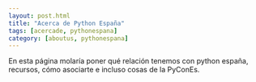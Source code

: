```yaml
---
layout: post.html
title: "Acerca de Python España"
tags: [acercade, pythonespana]
category: [aboutus, pythonespana]
---
```


<p>En esta página molaría poner qué relación tenemos con python españa,
recursos, cómo asociarte e incluso cosas de la PyConEs.</p>
